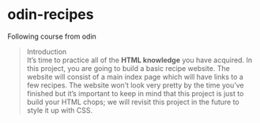 # odin-recipes

Following course from odin

>Introduction  
It’s time to practice all of the **HTML knowledge** you have acquired. In this project, you are going to build a basic recipe website.
The website will consist of a main index page which will have links to a few recipes. The website won’t look very pretty by the time you’ve finished but it’s important to keep in mind that this project is just to build your HTML chops; we will revisit this project in the future to style it up with CSS.
